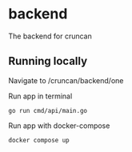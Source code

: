 # backend

The backend for cruncan

## Running locally

Navigate to /cruncan/backend/one

Run app in terminal

```shell
go run cmd/api/main.go
```

Run app with docker-compose

```shell
docker compose up
```